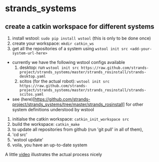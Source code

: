 strands_systems
===============

## create a catkin workspace for different systems 

1. install wstool: `sudo pip install wstool` (this is only to be done once)
1. create your workspace: `mkdir catkin_ws`
1. get all the repositories of a system using `wstool init src <add-your-system-url-here>`
  * currently we have the following wstool configs available
      1. desktop: run `wstool init src https://raw.github.com/strands-project/strands_systems/master/strands_rosinstall/strands-desktop.yaml`
      1. scitos (for the actual robot): `wstool init src https://raw.github.com/strands-project/strands_systems/master/strands_rosinstall/strands-scitos.yaml`
  * see (here)[https://github.com/strands-project/strands_systems/tree/master/strands_rosinstall] for other system definitions understood by wstool
1. initialse the catkin workspace: `catkin_init_workspace src`
1. build the workspace: `catkin_make`
1. to update all repositories from github (run 'git pull' in all of them), 
  1. 'cd src'
  1. 'wstool update'
  1. voila, you have an up-to-date system


A little [video](http://ascii.io/a/3882) illustrates the actual process nicely
